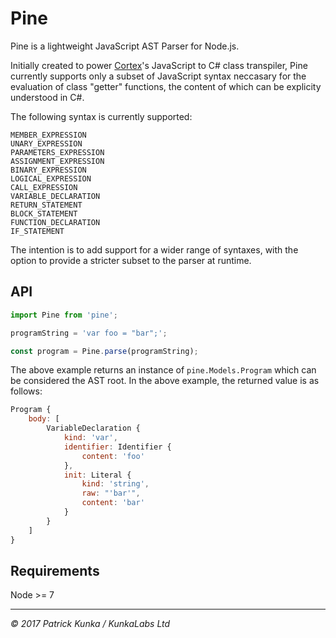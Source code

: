 # Pine

Pine is a lightweight JavaScript AST Parser for Node.js.

Initially created to power [Cortex](https://github.com/wearecolony/cortex-js)'s JavaScript to C# class transpiler, Pine currently supports only a subset of JavaScript syntax neccasary for the evaluation of class "getter" functions, the content of which can be explicity understood in C#.

The following syntax is currently supported:

```
MEMBER_EXPRESSION
UNARY_EXPRESSION
PARAMETERS_EXPRESSION
ASSIGNMENT_EXPRESSION
BINARY_EXPRESSION
LOGICAL_EXPRESSION
CALL_EXPRESSION
VARIABLE_DECLARATION
RETURN_STATEMENT
BLOCK_STATEMENT
FUNCTION_DECLARATION
IF_STATEMENT
```

The intention is to add support for a wider range of syntaxes, with the option to provide a stricter subset to the parser at runtime.

## API

```js
import Pine from 'pine';

programString = 'var foo = "bar";';

const program = Pine.parse(programString);
```

The above example returns an instance of `pine.Models.Program` which can be considered the AST root. In the above example, the returned value is as follows:

```js
Program {
    body: [
        VariableDeclaration {
            kind: 'var',
            identifier: Identifier {
                content: 'foo'
            },
            init: Literal {
                kind: 'string',
                raw: "'bar'",
                content: 'bar'
            }
        }
    ]
}
```

## Requirements

Node >= 7

---
*&copy; 2017 Patrick Kunka / KunkaLabs Ltd*
